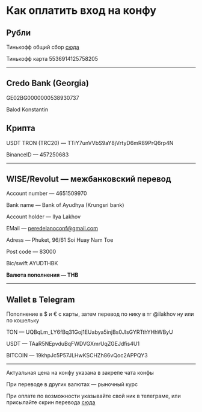# Как оплатить вход на конфу

## Рубли

Тинькофф общий сбор [сюда](https://www.tinkoff.ru/cf/87UgKhvRo4p)

Тинькофф карта 5536914125758205

---

## Credo Bank (Georgia)

GE02BG0000000538930737

Balod Konstantin

## Крипта

USDT TRON (TRC20) — TTiY7unVVbS9aY8jVrtyD6mR89PrQ6rp4N

BinanceID — 457250683

---

## WISE/Revolut — межбанковский перевод

Account number — 4651509970

Bank name — Bank of Ayudhya (Krungsri bank)

Account holder — Ilya Lakhov

EMail — [peredelanoconf@gmail.com](peredelanoconf@gmail.com)

Adress — Phuket, 96/61 Soi Huay Nam Toe

Post code — 83000

Bic/swift AYUDTHBK

**Валюта пополнения — THB**

---

## Wallet в Telegram

Пополнение в $ и € с карты, затем перевод по нику в тг @ilakhov ну или по кошельку

TON — UQBqLm_LY6fBq31Goj1EUabya5injBs0JlsGYRTthYHhWByU

USDT — TAaR5NEpvduBqFWDVGXmrUqZGEJdfis4U1

BITCOIN — 19khpJc5P57JLHwKSCHZh86vQoc2APPQY3

---

Актуальная цена на конфу указана в закрепе чата конфы

При переводе в других валютах — рыночный курс

При оплате по возможности указывайте свой ник в телеграме, или присылайте скрин перевода [сюда](https://t.me/OldOleg)
